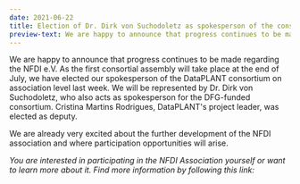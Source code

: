 ```yaml
---
date: 2021-06-22
title: Election of Dr. Dirk von Suchodoletz as spokesperson of the consortium according to the statutes of NFDI e.V.
preview-text: We are happy to announce that progress continues to be made regarding the NFDI e.V. As the first consortial assembly will take place at the end of July, we have elected our spokesperson of the DataPLANT consortium on association level last week. We will be represented by Dr. Dirk von Suchodoletz, who also acts as spokesperson for the DFG-funded consortium. Cristina Martins Rodrigues, DataPLANT's project leader, was elected as deputy ...
---
```


We are happy to announce that progress continues to be made regarding the NFDI e.V. As the first consortial assembly will take place at the end of July, we have elected our spokesperson of the DataPLANT consortium on association level last week. We will be represented by Dr. Dirk von Suchodoletz, who also acts as spokesperson for the DFG-funded consortium. Cristina Martins Rodrigues, DataPLANT's project leader, was elected as deputy.

We are already very excited about the further development of the NFDI association and where participation opportunities will arise.

*You are interested in participating in the NFDI Association yourself or want to learn more about it. Find more information by following this link:*




